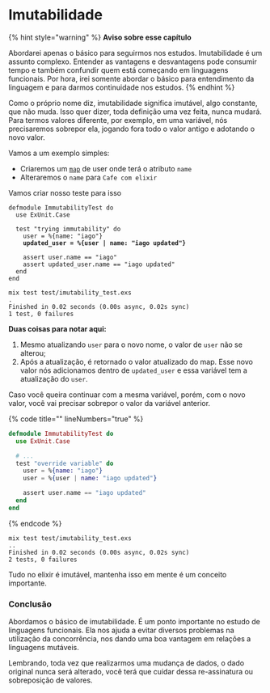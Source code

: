 # Imutabilidade

{% hint style="warning" %}
**Aviso sobre esse capítulo**

Abordarei apenas o básico para seguirmos nos estudos. Imutabilidade é um assunto complexo. Entender as vantagens e desvantagens pode consumir tempo e também confundir quem está começando em linguagens funcionais. Por hora, irei somente abordar o básico para entendimento da linguagem e para darmos continuidade nos estudos.
{% endhint %}

Como o próprio nome diz, imutabilidade significa imutável, algo constante, que não muda. Isso quer dizer, toda definição uma vez feita, nunca mudará. Para termos valores diferente, por exemplo, em uma variável, nós precisaremos sobrepor ela, jogando fora todo o valor antigo e adotando o novo valor.

Vamos a um exemplo simples:

* Criaremos um [`map`](../basico/map.md) de user onde terá o atributo `name`&#x20;
* Alteraremos o `name` para `Cafe com elixir`

Vamos criar nosso teste para isso

<pre class="language-elixir" data-title="test/imutability_test.exs" data-line-numbers><code class="lang-elixir">defmodule ImmutabilityTest do
  use ExUnit.Case

  test "trying immutability" do
    user = %{name: "iago"}
<strong>    updated_user = %{user | name: "iago updated"}
</strong>
    assert user.name == "iago"
    assert updated_user.name == "iago updated"
  end
end
</code></pre>

```shell
mix test test/imutability_test.exs
.
Finished in 0.02 seconds (0.00s async, 0.02s sync)
1 test, 0 failures
```

**Duas coisas para notar aqui:**

1. Mesmo atualizando `user` para o novo nome, o valor de `user` não se alterou;&#x20;
2. Após a atualização, é retornado o valor atualizado do map. Esse novo valor nós adicionamos dentro de `updated_user` e essa variável tem a atualização do `user`.

Caso você queira continuar com a mesma variável, porém, com o novo valor, você vai precisar sobrepor o valor da variável anterior.

{% code title="" lineNumbers="true" %}
```elixir
defmodule ImmutabilityTest do
  use ExUnit.Case

  # ...
  test "override variable" do
    user = %{name: "iago"}
    user = %{user | name: "iago updated"}

    assert user.name == "iago updated"
  end
end
```
{% endcode %}

```shell
mix test test/imutability_test.exs
..
Finished in 0.02 seconds (0.00s async, 0.02s sync)
2 tests, 0 failures
```

Tudo no elixir é imutável, mantenha isso em mente é um conceito importante.

### Conclusão

Abordamos o básico de imutabilidade. É um ponto importante no estudo de linguagens funcionais. Ela nos ajuda a evitar diversos problemas na utilização da concorrência, nos dando uma boa vantagem em relações a linguagens mutáveis.

Lembrando, toda vez que realizarmos uma mudança de dados, o dado original nunca será alterado, você terá que cuidar dessa re-assinatura ou sobreposição de valores.



